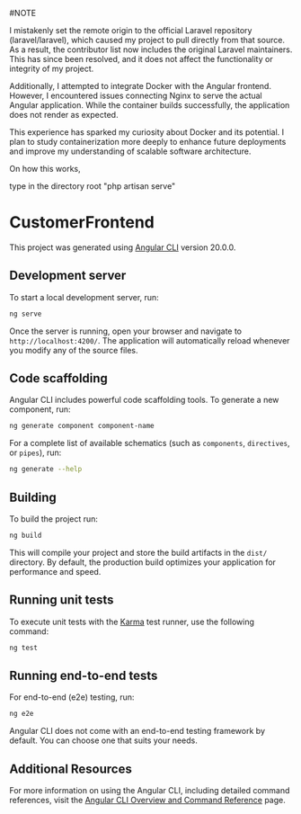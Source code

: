 #NOTE

I mistakenly set the remote origin to the official Laravel repository (laravel/laravel), which caused my project to pull directly from that source. As a result, the contributor list now includes the original Laravel maintainers. This has since been resolved, and it does not affect the functionality or integrity of my project.

Additionally, I attempted to integrate Docker with the Angular frontend. However, I encountered issues connecting Nginx to serve the actual Angular application. While the container builds successfully, the application does not render as expected.

This experience has sparked my curiosity about Docker and its potential. I plan to study containerization more deeply to enhance future deployments and improve my understanding of scalable software architecture.

On how this works, 

type in the directory root "php artisan serve"



# CustomerFrontend

This project was generated using [Angular CLI](https://github.com/angular/angular-cli) version 20.0.0.

## Development server

To start a local development server, run:

```bash
ng serve
```

Once the server is running, open your browser and navigate to `http://localhost:4200/`. The application will automatically reload whenever you modify any of the source files.

## Code scaffolding

Angular CLI includes powerful code scaffolding tools. To generate a new component, run:

```bash
ng generate component component-name
```

For a complete list of available schematics (such as `components`, `directives`, or `pipes`), run:

```bash
ng generate --help
```

## Building

To build the project run:

```bash
ng build
```

This will compile your project and store the build artifacts in the `dist/` directory. By default, the production build optimizes your application for performance and speed.

## Running unit tests

To execute unit tests with the [Karma](https://karma-runner.github.io) test runner, use the following command:

```bash
ng test
```

## Running end-to-end tests

For end-to-end (e2e) testing, run:

```bash
ng e2e
```

Angular CLI does not come with an end-to-end testing framework by default. You can choose one that suits your needs.

## Additional Resources

For more information on using the Angular CLI, including detailed command references, visit the [Angular CLI Overview and Command Reference](https://angular.dev/tools/cli) page.
